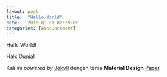 ```yaml
---
layout: post
title:  "Hello World"
date:   2016-01-01 02:39:00
categories: [Announcement]
---
```

Hello World!

Halo Dunia!

Kali ini _powered by_ [Jekyll](https://jekyllrb.com/) dengan tema **Material Design** [Paper](https://github.com/dbtek/paper).
